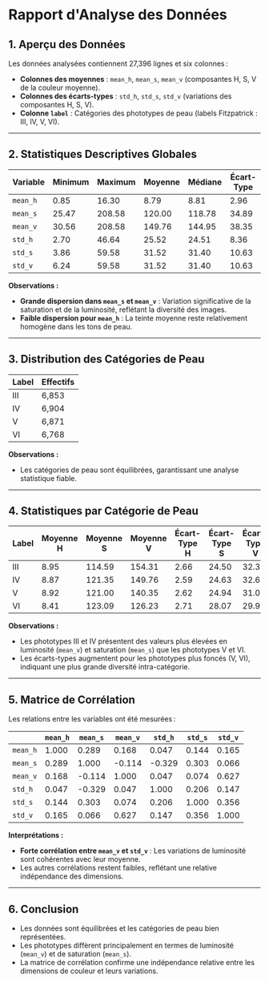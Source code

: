 # **Rapport d'Analyse des Données**

## **1. Aperçu des Données**
Les données analysées contiennent 27,396 lignes et six colonnes :
- **Colonnes des moyennes** : `mean_h`, `mean_s`, `mean_v` (composantes H, S, V de la couleur moyenne).
- **Colonnes des écarts-types** : `std_h`, `std_s`, `std_v` (variations des composantes H, S, V).
- **Colonne `label`** : Catégories des phototypes de peau (labels Fitzpatrick : III, IV, V, VI).

---

## **2. Statistiques Descriptives Globales**

| Variable   | Minimum  | Maximum   | Moyenne   | Médiane   | Écart-Type |
|------------|----------|-----------|-----------|-----------|------------|
| `mean_h`   | 0.85     | 16.30     | 8.79      | 8.81      | 2.96       |
| `mean_s`   | 25.47    | 208.58    | 120.00    | 118.78    | 34.89      |
| `mean_v`   | 30.56    | 208.58    | 149.76    | 144.95    | 38.35      |
| `std_h`    | 2.70     | 46.64     | 25.52     | 24.51     | 8.36       |
| `std_s`    | 3.86     | 59.58     | 31.52     | 31.40     | 10.63      |
| `std_v`    | 6.24     | 59.58     | 31.52     | 31.40     | 10.63      |

**Observations :**
- **Grande dispersion dans `mean_s` et `mean_v`** : Variation significative de la saturation et de la luminosité, reflétant la diversité des images.
- **Faible dispersion pour `mean_h`** : La teinte moyenne reste relativement homogène dans les tons de peau.

---

## **3. Distribution des Catégories de Peau**
| Label | Effectifs |
|-------|-----------|
| III   | 6,853     |
| IV    | 6,904     |
| V     | 6,871     |
| VI    | 6,768     |

**Observations :**
- Les catégories de peau sont équilibrées, garantissant une analyse statistique fiable.

---

## **4. Statistiques par Catégorie de Peau**

| Label | Moyenne H | Moyenne S | Moyenne V | Écart-Type H | Écart-Type S | Écart-Type V |
|-------|-----------|-----------|-----------|--------------|--------------|--------------|
| III   | 8.95      | 114.59    | 154.31    | 2.66         | 24.50        | 32.35        |
| IV    | 8.87      | 121.35    | 149.76    | 2.59         | 24.63        | 32.63        |
| V     | 8.92      | 121.00    | 140.35    | 2.62         | 24.94        | 31.06        |
| VI    | 8.41      | 123.09    | 126.23    | 2.71         | 28.07        | 29.99        |

**Observations :**
- Les phototypes III et IV présentent des valeurs plus élevées en luminosité (`mean_v`) et saturation (`mean_s`) que les phototypes V et VI.
- Les écarts-types augmentent pour les phototypes plus foncés (V, VI), indiquant une plus grande diversité intra-catégorie.

---

## **5. Matrice de Corrélation**
Les relations entre les variables ont été mesurées :

|          | `mean_h` | `mean_s` | `mean_v` | `std_h` | `std_s` | `std_v` |
|----------|----------|----------|----------|---------|---------|---------|
| `mean_h` | 1.000    | 0.289    | 0.168    | 0.047   | 0.144   | 0.165   |
| `mean_s` | 0.289    | 1.000    | -0.114   | -0.329  | 0.303   | 0.066   |
| `mean_v` | 0.168    | -0.114   | 1.000    | 0.047   | 0.074   | 0.627   |
| `std_h`  | 0.047    | -0.329   | 0.047    | 1.000   | 0.206   | 0.147   |
| `std_s`  | 0.144    | 0.303    | 0.074    | 0.206   | 1.000   | 0.356   |
| `std_v`  | 0.165    | 0.066    | 0.627    | 0.147   | 0.356   | 1.000   |

**Interprétations :**
- **Forte corrélation entre `mean_v` et `std_v`** : Les variations de luminosité sont cohérentes avec leur moyenne.
- Les autres corrélations restent faibles, reflétant une relative indépendance des dimensions.

---

## **6. Conclusion**
- Les données sont équilibrées et les catégories de peau bien représentées.
- Les phototypes diffèrent principalement en termes de luminosité (`mean_v`) et de saturation (`mean_s`).
- La matrice de corrélation confirme une indépendance relative entre les dimensions de couleur et leurs variations.